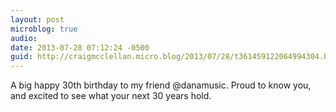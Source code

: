 ```yaml
---
layout: post
microblog: true
audio: 
date: 2013-07-28 07:12:24 -0500
guid: http://craigmcclellan.micro.blog/2013/07/28/t361459122064994304.html
---
```

A big happy 30th birthday to my friend @danamusic. Proud to know you, and excited to see what your next 30 years hold.
